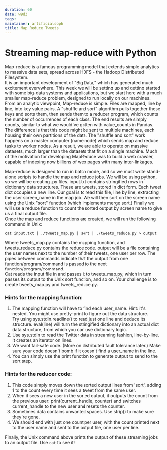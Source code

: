 ```yaml
---
duration: 60
date: w9d3
tags:
maintainer: artificialsoph
title: Map Reduce Tweets
---
```


# Streaming map-reduce with Python

Map-reduce is a famous programming model that extends simple analytics to massive data sets, spread across HDFS - the Hadoop Distributed Filesystem.  
It is an important development of "Big Data," which has generated much excitement everywhere.  This week we will be setting up and getting started
with some big-data systems and applications, but we start here with a much smaller map-reduce problem, designed to run locally on our machines.
From an analytic viewpoint, Map-reduce is simple. Files are mapped, line by line, into key value pairs.  A "shuffle and sort" algorithm
pulls together these keys and sorts them, then sends them to a reducer program, which counts the number of occurrences of each class.  The end
results are simply counts, similar to what we would've gotten with value_counts in Pandas.  The difference is that this code might
be sent to multiple machines, each housing their own partitions of the data.  The "shuffle and sort" work happens on a master computer (name node)
which sends map and reduce tasks to worker nodes.  As a result, we are able to operate on massive datasets, much
larger than the datasets that fit on a single machine.  Much of the motivation for developing MapReduce was to build a web crawler,
capable of indexing now billions of web pages with many inter-linkages.

Map-reduce is designed to run in batch mode, and so we must write stand-alone scripts to handle the map and reduce jobs.
We will be using python, so we will be creating .py files.  input.txt contains stringified rows in dictionary data structures.
These are tweets, stored in dict form. Each tweet dict occupies a new line.  Our goal is to read this file, line by line,
extracting the user screen_name in the map job. We will then sort on the screen name using the Unix "sort" function (which implements merge sort.)
Finally we will use a reduce function to count the sorted output by screen name to give us a final output file.  
Once the map and reduce functions are created, we will run the following command in Unix:

```
cat input.txt | ./tweets_map.py | sort | ./tweets_reduce.py > output
```

Where tweets_map.py contains the mapping function, and tweets_reduce.py contains the reduce code.  output will be a file
containing the user names next to the number of their tweets, one user per row.  The pipes between commands indicate that the output from one function/program/command is passed to the next function/program/command.   
Cat reads the input file in and passes it to tweets_map.py, which in turn passes its output to the Unix sort function, and so on.  Your challenge is to create
tweets_map.py and tweets_reduce.py.


### Hints for the mapping function:

1. The mapping function will have to find each user_name.  Hint: it's nested.  You might use pretty-print to figure out the data structure.  
Try using sys.stdin.readline() to read just one line and deduce its structure.
eval(line) will turn the stringified dictionary into an actual dict data structure, from which you can use dictionary logic.
2. Use sys.stdin to read the Twitter data in streaming fashion, line-by-line.  It creates an iterator on lines.
4. We want fail-safe code.  (More on distributed fault tolerance later.)  Make sure your code doesn't bomb if it doesn't find a user_name in the line.
5. You can simply use the print function to generate output to send to the sort step.

### Hints for the reducer code:

1. This code simply moves down the sorted output lines from 'sort', adding 1 to the count every time it sees a tweet from the same user.
2. When it sees a new user in the sorted output, it outputs the count from the previous user:  print(current_handle, counter) and switches current_handle to the new user and resets the counter.
3. Sometimes data contains unwanted spaces.  Use strip() to make sure they're gone.
4. We should end with just one count per user, with the count printed next to the user name and sent to the output file, one user per line.

Finally, the Unix command above prints the output of these streaming jobs to an output file.  Use `cat` to see it!
